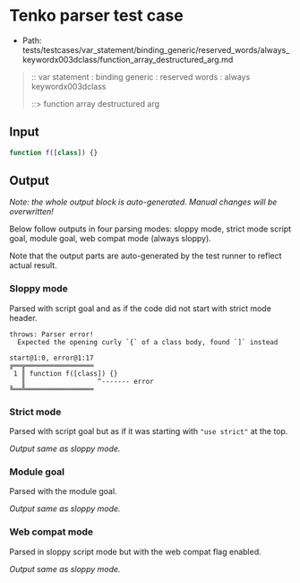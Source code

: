 # Tenko parser test case

- Path: tests/testcases/var_statement/binding_generic/reserved_words/always_keywordx003dclass/function_array_destructured_arg.md

> :: var statement : binding generic : reserved words : always keywordx003dclass
>
> ::> function array destructured arg

## Input

`````js
function f([class]) {}
`````

## Output

_Note: the whole output block is auto-generated. Manual changes will be overwritten!_

Below follow outputs in four parsing modes: sloppy mode, strict mode script goal, module goal, web compat mode (always sloppy).

Note that the output parts are auto-generated by the test runner to reflect actual result.

### Sloppy mode

Parsed with script goal and as if the code did not start with strict mode header.

`````
throws: Parser error!
  Expected the opening curly `{` of a class body, found `]` instead

start@1:0, error@1:17
╔══╦═════════════════
 1 ║ function f([class]) {}
   ║                  ^------- error
╚══╩═════════════════

`````

### Strict mode

Parsed with script goal but as if it was starting with `"use strict"` at the top.

_Output same as sloppy mode._

### Module goal

Parsed with the module goal.

_Output same as sloppy mode._

### Web compat mode

Parsed in sloppy script mode but with the web compat flag enabled.

_Output same as sloppy mode._
